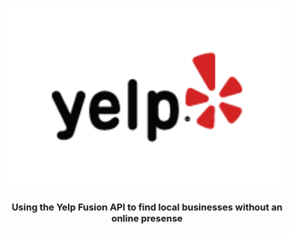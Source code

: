 <p align="center">
  <img src="static/yelp.png" width="500px"/>
  <h3 align="center">Using the Yelp Fusion API to find local businesses without an online presense</h3>
</p>



